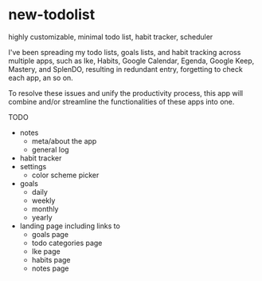 # new-todolist

highly customizable, minimal todo list, habit tracker, scheduler

I've been spreading my todo lists, goals lists, and habit tracking across multiple apps, such as Ike, Habits, Google Calendar, Egenda, Google Keep, Mastery, and SplenDO, resulting in redundant entry, forgetting to check each app, an so on.

To resolve these issues and unify the productivity process, this app will combine and/or streamline the functionalities of these apps into one. 

TODO
- notes
    - meta/about the app
    - general log
- habit tracker
- settings
    - color scheme picker
- goals
    - daily
    - weekly
    - monthly
    - yearly
- landing page including links to
    - goals page
    - todo categories page
    - Ike page
    - habits page
    - notes page
